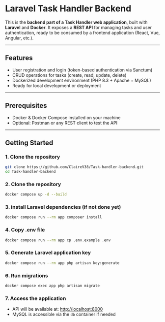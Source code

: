 # Laravel Task Handler Backend

This is the **backend part of a Task Handler web application**, built with **Laravel** and **Docker**. It exposes a **REST API** for managing tasks and user authentication, ready to be consumed by a frontend application (React, Vue, Angular, etc.).

---

## Features

- User registration and login (token-based authentication via Sanctum)  
- CRUD operations for tasks (create, read, update, delete)  
- Dockerized development environment (PHP 8.3 + Apache + MySQL)  
- Ready for local development or deployment  

---

## Prerequisites

- Docker & Docker Compose installed on your machine  
- Optional: Postman or any REST client to test the API  

---

## Getting Started

### 1. Clone the repository
```bash
git clone https://github.com/ClaireV38/Task-handler-backend.git
cd Task-handler-backend
```
### 2. Clone the repository
```bash
docker compose up -d --build
```
### 3. install Laravel dependencies (if not done yet)
```bash
docker compose run --rm app composer install
```
### 4. Copy .env file
```bash
docker compose run --rm app cp .env.example .env
```
### 5. Generate Laravel application key
```bash
docker compose run --rm app php artisan key:generate
```
### 6. Run migrations
```bash
docker compose exec app php artisan migrate
```
### 7. Access the application

- API will be available at: [http://localhost:8000](http://localhost:8000)  
- MySQL is accessible via the `db` container if needed

